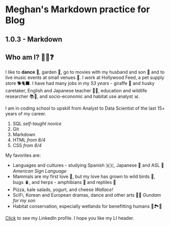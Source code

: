 #  Meghan's Markdown practice for Blog
## 1.0.3 - Markdown

## Who am I? 🙋‍♀️❓

I like to **dance** 💃, garden 💮, go to movies with my husband and son 🎥 and to live music events at small venues 🎷. I work at Hollywood Feed, a pet supply store 🐕🐈‍⬛. I have had many jobs in my *53 years* - giraffe 🦒 and husky caretaker, English and Japanese teacher 🧑‍🏫, education and wildlife researcher 📚🐻, and socio-economic and habitat use analyst 📊. 

I am in coding school to upskill from Analyst to Data Scientist of the last 15+ years of my career. 
1. SQL *self-taught novice* 
2. Git
3. Markdown
4. HTML *from 8/4*
5. CSS *from 8/4*

My favorites are: 
 - Languages and cultures - studying Spanish 🇲🇽, Japanese 🗾 and ASL 🤏 *American Sign Language*
 - Mammals are my first love 🐘, but my love has grown to wild birds 🦃, bugs 🪲, and herps - amphibians 🐸 and reptiles 🦎
 - Pizza, kale salads, yogurt, and cheese      *Wallace!*
 - SciFi, Korean and European dramas, dance and other arts 👩‍🎤 *Gundam for my son*
 - Habitat conservation, especially wetlands for benefitting humans 🌳🏞️🌾

[Click](https://www.linkedin.com/in/meghan-carr-144b369/) to see my LinkedIn profile. I hope you like my LI header. 
